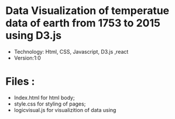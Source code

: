 # Data Visualization of temperatue data of earth from 1753 to 2015 using D3.js  #

*  Technology: Html, CSS, Javascript, D3.js ,react
* Version:1:0

# Files :

* Index.html for html body;
* style.css  for styling of pages;
* logicvisual.js for visualizition of data using

